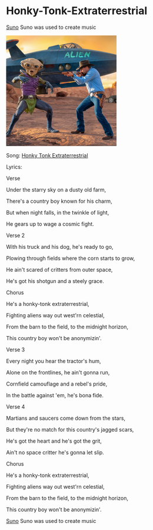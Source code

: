 # Honky-Tonk-Extraterrestrial


[Suno](https://suno.com/create) 
Suno was used to create music




<img src="a-photo-of-a-cowboy-shooting-an-alien-with-a-shotg-zPX13c2nS22IWJKrqIkKHA-LRARCtYSRr212Z-qwJN6uw.jpeg" alt="Alien-Getting-Shot" style="width:300px;"/>


Song: [Honky Tonk Extraterrestrial](https://drive.google.com/file/d/1k843hZ9vtPoM9ccWjW0HjjKDQ6Vcp_Lf/view?usp=sharing)


Lyrics: 

Verse

Under the starry sky on a dusty old farm,

There's a country boy known for his charm,

But when night falls, in the twinkle of light,

He gears up to wage a cosmic fight.


Verse 2

With his truck and his dog, he's ready to go,

Plowing through fields where the corn starts to grow,

He ain't scared of critters from outer space,

He's got his shotgun and a steely grace.


Chorus

He's a honky-tonk extraterrestrial,

Fighting aliens way out west'rn celestial,

From the barn to the field, to the midnight horizon,

This country boy won't be anonymizin'.


Verse 3

Every night you hear the tractor's hum,

Alone on the frontlines, he ain't gonna run,

Cornfield camouflage and a rebel's pride,

In the battle against 'em, he's bona fide.


Verse 4

Martians and saucers come down from the stars,

But they're no match for this country's jagged scars,

He's got the heart and he's got the grit,

Ain't no space critter he's gonna let slip.


Chorus

He's a honky-tonk extraterrestrial,

Fighting aliens way out west'rn celestial,

From the barn to the field, to the midnight horizon,

This country boy won't be anonymizin'.




[Suno](https://suno.com/create) 
Suno was used to create music
